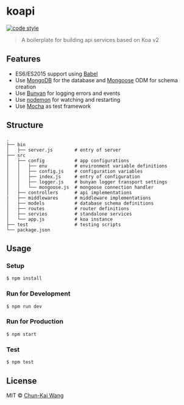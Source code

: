 # koapi

[![code style][standardjs-image]][standardjs-url]

> A boilerplate for building api services based on Koa v2

## Features

- ES6/ES2015 support using [Babel](https://babeljs.io)
- Use [MongoDB](https://www.mongodb.com/) for the database and [Mongoose](https://github.com/Automattic/mongoose) ODM for schema creation
- Use [Bunyan](https://github.com/winstonjs/winston) for logging errors and events
- Use [nodemon](https://github.com/remy/nodemon) for watching and restarting
- Use [Mocha](https://github.com/mochajs/mocha) as test framework

## Structure

```
.
├── bin
│   ├── server.js        # entry of server
├── src
│   ├── config           # app configurations
│   │   ├── env          # environment variable definitions
│   │   ├── config.js    # configuration variables
│   │   ├── index.js     # entry of configuration
│   │   ├── logger.js    # bunyan logger transport settings
│   │   └── mongoose.js  # mongoose connection handler
│   ├── controllers      # api implementations
|   ├── middlewares      # middleware implementations
│   ├── models           # database schema definitions
│   ├── routes           # router definitions
│   ├── servies          # standalone services
│   └── app.js           # koa instance
├── test                 # testing scripts
└── package.json
```

## Usage

### Setup

```
$ npm install
```

### Run for Development

```
$ npm run dev
```

### Run for Production

```
$ npm start
```

### Test

```
$ npm test
```

## License

MIT © [Chun-Kai Wang]()

[standardjs-image]: https://img.shields.io/badge/code%20style-standard-brightgreen.svg
[standardjs-url]: http://standardjs.com/